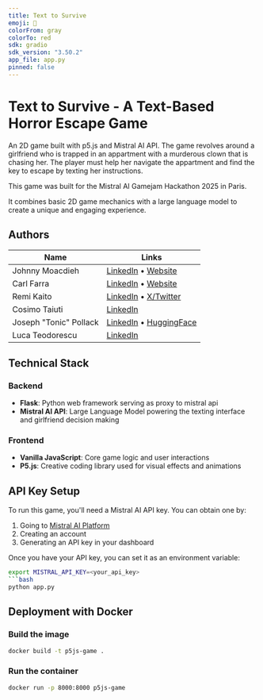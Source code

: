 ```yaml
---
title: Text to Survive
emoji: 📱
colorFrom: gray
colorTo: red
sdk: gradio
sdk_version: "3.50.2"
app_file: app.py
pinned: false
---
```


# Text to Survive - A Text-Based Horror Escape Game

An 2D game built with p5.js and Mistral AI API. The game revolves around a girlfriend who is trapped in an appartment with a murderous clown that is chasing her. The player must help her navigate the appartment and find the key to escape by texting her instructions.

This game was built for the Mistral AI Gamejam Hackathon 2025 in Paris.

It combines basic 2D game mechanics with a large language model to create a unique and engaging experience.

## Authors

| Name | Links |
|------|-------|
| Johnny Moacdieh | [LinkedIn](https://www.linkedin.com/in/johnny-moacdieh-935687b3/) • [Website](http://johnnym.dev/) |
| Carl Farra | [LinkedIn](https://www.linkedin.com/in/carlfarra/) • [Website](https://rpsdaily.com/) |
| Remi Kaito | [LinkedIn](https://www.linkedin.com/in/remikaito/) • [X/Twitter](https://x.com/mrrremi) |
| Cosimo Taiuti | [LinkedIn](https://www.linkedin.com/in/cosimotaiuti/) |
| Joseph "Tonic" Pollack | [LinkedIn](https://www.linkedin.com/in/josephpollack/) • [HuggingFace](https://huggingface.co/Tonic) |
| Luca Teodorescu | [LinkedIn](https://www.linkedin.com/in/luca-teodorescu/) |


## Technical Stack

### Backend
- **Flask**: Python web framework serving as proxy to mistral api
- **Mistral AI API**: Large Language Model powering the texting interface and girlfriend decision making

### Frontend
- **Vanilla JavaScript**: Core game logic and user interactions
- **P5.js**: Creative coding library used for visual effects and animations


## API Key Setup

To run this game, you'll need a Mistral AI API key. You can obtain one by:

1. Going to [Mistral AI Platform](https://console.mistral.ai/)
2. Creating an account
3. Generating an API key in your dashboard

Once you have your API key, you can set it as an environment variable:  

```bash
export MISTRAL_API_KEY=<your_api_key>
```bash
python app.py
```


## Deployment with Docker

### Build the image

```bash
docker build -t p5js-game .
```

### Run the container

```bash
docker run -p 8000:8000 p5js-game
```





